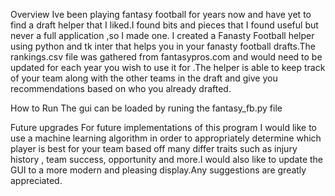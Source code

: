 Overview
Ive been playing fantasy football for years now and have yet to find a draft helper that I liked.I found bits and pieces that I found useful but never a full application ,so I made one.
I created a Fanasty Football helper using python and tk inter that helps you in your fanasty football drafts.The rankings.csv file was gathered from fantasypros.com and would need to be updated for 
each year you wish to use it for .The helper is able to keep track of your team along with the other teams in the draft and give you recommendations based on who you already drafted.

How to Run
The gui can be loaded by runing the fantasy_fb.py file

Future upgrades
For future implementations of this program I would like to use a machine learning algorithm in order to appropriately determine which player is best for your team based off many differ traits 
such as injury history , team success, opportunity and more.I would also like to update the GUI to a more modern and pleasing display.Any suggestions are greatly appreciated.
